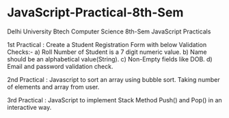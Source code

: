 # JavaScript-Practical-8th-Sem
Delhi University Btech Computer Science 8th-Sem JavaScript Practicals

1st Practical : Create a Student Registration Form with below Validation Checks:-
a) Roll Number of Student is a 7 digit numeric value.
b) Name should be an alphabetical value(String).
c) Non-Empty fields like DOB.
d) Email and password validation check.

2nd Practical : Javascript to sort an array using bubble sort. Taking number of elements and array from user. 

3rd Practical : JavaScript to implement Stack Method Push() and Pop() in an interactive way.
